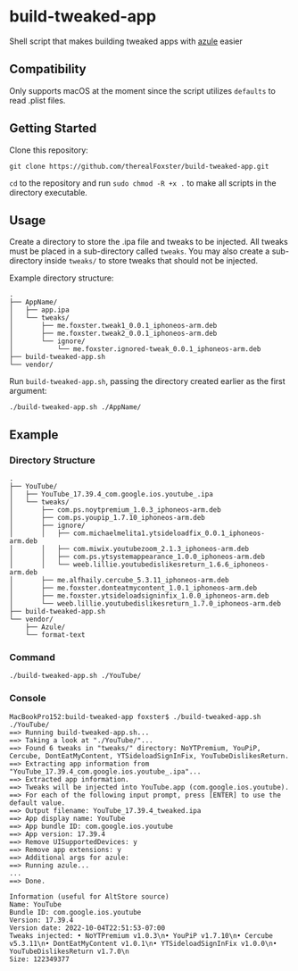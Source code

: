 # build-tweaked-app
Shell script that makes building tweaked apps with [azule](https://github.com/Al4ise/Azule) easier

## Compatibility 
Only supports macOS at the moment since the script utilizes `defaults` to read .plist files.

## Getting Started

Clone this repository:
```
git clone https://github.com/therealFoxster/build-tweaked-app.git
```

`cd` to the repository and run `sudo chmod -R +x .` to make all scripts in the directory executable.

## Usage
Create a directory to store the .ipa file and tweaks to be injected. 
All tweaks must be placed in a sub-directory called `tweaks`. 
You may also create a sub-directory inside `tweaks/` to store tweaks that should not be injected. 

Example directory structure:
```
.
├── AppName/
│   ├── app.ipa
│   └── tweaks/
│       ├── me.foxster.tweak1_0.0.1_iphoneos-arm.deb
│       ├── me.foxster.tweak2_0.0.1_iphoneos-arm.deb
│       └── ignore/
│           └── me.foxster.ignored-tweak_0.0.1_iphoneos-arm.deb
├── build-tweaked-app.sh
└── vendor/
```

Run `build-tweaked-app.sh`, passing the directory created earlier as the first argument:
```
./build-tweaked-app.sh ./AppName/
```

## Example
### Directory Structure
```
.
├── YouTube/
│   ├── YouTube_17.39.4_com.google.ios.youtube_.ipa
│   └── tweaks/
│       ├── com.ps.noytpremium_1.0.3_iphoneos-arm.deb
│       ├── com.ps.youpip_1.7.10_iphoneos-arm.deb
│       ├── ignore/
│       │   ├── com.michaelmelita1.ytsideloadfix_0.0.1_iphoneos-arm.deb
│       │   ├── com.miwix.youtubezoom_2.1.3_iphoneos-arm.deb
│       │   ├── com.ps.ytsystemappearance_1.0.0_iphoneos-arm.deb
│       │   └── weeb.lillie.youtubedislikesreturn_1.6.6_iphoneos-arm.deb
│       ├── me.alfhaily.cercube_5.3.11_iphoneos-arm.deb
│       ├── me.foxster.donteatmycontent_1.0.1_iphoneos-arm.deb
│       ├── me.foxster.ytsideloadsigninfix_1.0.0_iphoneos-arm.deb
│       └── weeb.lillie.youtubedislikesreturn_1.7.0_iphoneos-arm.deb
├── build-tweaked-app.sh
└── vendor/
    ├── Azule/
    └── format-text
```

### Command
```
./build-tweaked-app.sh ./YouTube/
```

### Console
```console
MacBookPro152:build-tweaked-app foxster$ ./build-tweaked-app.sh ./YouTube/
==> Running build-tweaked-app.sh...
==> Taking a look at "./YouTube/"...
==> Found 6 tweaks in "tweaks/" directory: NoYTPremium, YouPiP, Cercube, DontEatMyContent, YTSideloadSignInFix, YouTubeDislikesReturn.
==> Extracting app information from "YouTube_17.39.4_com.google.ios.youtube_.ipa"...
==> Extracted app information.
==> Tweaks will be injected into YouTube.app (com.google.ios.youtube).
==> For each of the following input prompt, press [ENTER] to use the default value.
==> Output filename: YouTube_17.39.4_tweaked.ipa
==> App display name: YouTube
==> App bundle ID: com.google.ios.youtube
==> App version: 17.39.4
==> Remove UISupportedDevices: y
==> Remove app extensions: y
==> Additional args for azule: 
==> Running azule...
...
==> Done.

Information (useful for AltStore source)
Name: YouTube
Bundle ID: com.google.ios.youtube
Version: 17.39.4
Version date: 2022-10-04T22:51:53-07:00
Tweaks injected: • NoYTPremium v1.0.3\n• YouPiP v1.7.10\n• Cercube v5.3.11\n• DontEatMyContent v1.0.1\n• YTSideloadSignInFix v1.0.0\n• YouTubeDislikesReturn v1.7.0\n
Size: 122349377

```
